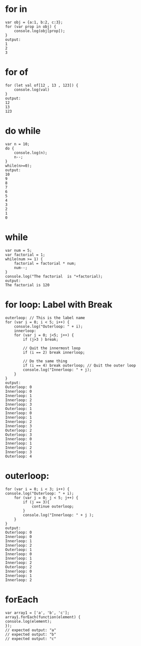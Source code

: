 # for in
    var obj = {a:1, b:2, c:3};  
    for (var prop in obj) { 
        console.log(obj[prop]); 
    }
    output: 
    1 
    2 
    3
# for of
    for (let val of[12 , 13 , 123]) {   
        console.log(val) 
    } 
    output:
    12 
    13 
    123
# do while
    var n = 10;   
    do { 
        console.log(n); 
        n--; 
    } 
    while(n>=0); 
    output:
    10 
    9 
    8 
    7 
    6 
    5 
    4 
    3 
    2 
    1 
    0
# while 
    var num = 5; 
    var factorial = 1; 
    while(num >= 1) { 
        factorial = factorial * num; 
        num--; 
    } 
    console.log("The factorial  is "+factorial); 
    output:
    The factorial is 120
# for loop: Label with Break
    outerloop: // This is the label name  
    for (var i = 0; i < 5; i++) {  
        console.log("Outerloop: " + i);  
        innerloop:  
        for (var j = 0; j<5; j++) {  
            if (j>3 ) break; 
            
            // Quit the innermost loop  
            if (i == 2) break innerloop; 
            
            // Do the same thing  
            if (i == 4) break outerloop; // Quit the outer loop  
            console.log("Innerloop: " + j);  
        }  
    }
    output:
    Outerloop: 0 
    Innerloop: 0 
    Innerloop: 1 
    Innerloop: 2 
    Innerloop: 3 
    Outerloop: 1 
    Innerloop: 0 
    Innerloop: 1 
    Innerloop: 2 
    Innerloop: 3 
    Outerloop: 2 
    Outerloop: 3 
    Innerloop: 0 
    Innerloop: 1 
    Innerloop: 2 
    Innerloop: 3 
    Outerloop: 4
# outerloop:
    for (var i = 0; i < 3; i++) {  
    console.log("Outerloop: " + i);      
        for (var j = 0; j < 5; j++) {  
            if (j == 3){  
                continue outerloop;  
            }  
            console.log("Innerloop: " + j );  
        }  
    } 
    output:
    Outerloop: 0 
    Innerloop: 0 
    Innerloop: 1 
    Innerloop: 2 
    Outerloop: 1 
    Innerloop: 0 
    Innerloop: 1 
    Innerloop: 2 
    Outerloop: 2 
    Innerloop: 0 
    Innerloop: 1 
    Innerloop: 2 
# forEach
    var array1 = ['a', 'b', 'c'];
    array1.forEach(function(element) {
    console.log(element);
    });
    // expected output: "a"
    // expected output: "b"
    // expected output: "c"
